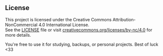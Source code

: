 ## License

This project is licensed under the Creative Commons Attribution-NonCommercial 4.0 International License.  
See the [LICENSE](LICENSE) file or visit [creativecommons.org/licenses/by-nc/4.0](https://creativecommons.org/licenses/by-nc/4.0/) for more details.

You're free to use it for studying, backups, or personal projects. Best of luck <33
